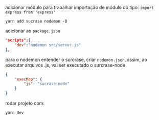 

adicionar módulo para trabalhar importação de módulo do tipo: `import express from 'express'`
~~~
yarn add sucrase nodemon -D
~~~

adicionar ao `package.json`
```json
"scripts":{
    "dev":"nodemon src/server.js"
},
```

para o nodemon entender o surcrase, criar `nodemon.json`,
assim, ao executar arquivos  .js, vai ser executado o surcrase-node
```json
{
    "execMap": {
        "js": "sucrase-node"
    }
}
```

rodar projeto com:
~~~
yarn dev
~~~


